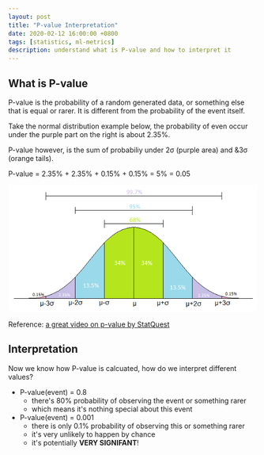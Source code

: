 ```yaml
---
layout: post
title: "P-value Interpretation"
date: 2020-02-12 16:00:00 +0800
tags: [statistics, ml-metrics]
description: understand what is P-value and how to interpret it
---
```


## What is P-value

P-value is the probability of a random generated data, or something else that is equal or rarer.
It is different from the probability of the event itself.

Take the normal distribution example below, the probability of even occur under the purple part on the right is about 2.35%.

P-value however, is the sum of probabiliy under 2&sigma; (purple area) and &3&sigma; (orange tails).

P-value = 2.35% + 2.35% + 0.15% + 0.15% = 5% = 0.05

![normal-distribution](/assets/img/normal-dist.png)

Reference: [a great video on p-value by StatQuest](https://www.youtube.com/watch?v=5Z9OIYA8He8)

## Interpretation

Now we know how P-value is calcuated, how do we interpret different values?

- P-value(event) = 0.8
  - there's 80% probability of observing the event or something rarer
  - which means it's nothing special about this event
- P-value(event) = 0.001
  - there is only 0.1% probability of observing this or something rarer
  - it's very unlikely to happen by chance
  - it's potentially **VERY SIGNIFANT**!
